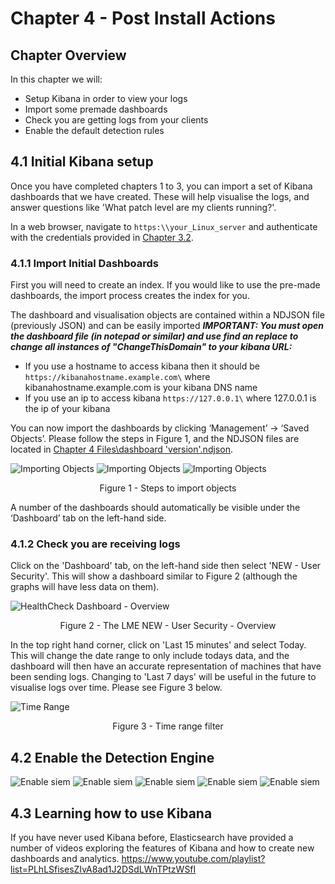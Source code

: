 # Chapter 4 - Post Install Actions 

## Chapter Overview
In this chapter we will:
* Setup Kibana in order to view your logs
* Import some premade dashboards
* Check you are getting logs from your clients
* Enable the default detection rules

## 4.1 Initial Kibana setup

Once you have completed chapters 1 to 3, you can import a set of Kibana dashboards that we have created. These will help visualise the logs, and answer questions like 'What patch level are my clients running?'.

In a web browser, navigate to ```https:\\your_Linux_server``` and authenticate with the credentials provided in [Chapter 3.2](/docs/chapter3-easy.md#32-install-lme-the-easy-way-using-our-script).

### 4.1.1 Import Initial Dashboards

First you will need to create an index. If you would like to use the pre-made dashboards, the import process creates the index for you.

The dashboard and visualisation objects are contained within a NDJSON file (previously JSON) and can be easily imported 
***IMPORTANT: You must open the dashboard file (in notepad or similar) and use find an replace to change all instances of "ChangeThisDomain" to your kibana URL:***
* If you use a hostname to access kibana then it should be ```https://kibanahostname.example.com\``` where kibanahostname.example.com is your kibana DNS name
* If you use an ip to access kibana ```https://127.0.0.1\``` where 127.0.0.1 is the ip of your kibana

You can now import the dashboards by clicking ‘Management’ -> ‘Saved Objects’. Please follow the steps in Figure 1, and the NDJSON files are located in [Chapter 4 Files\dashboard 'version'.ndjson](/Chapter%204%20Files/).


![Importing Objects](import.png)
![Importing Objects](import1.png)
![Importing Objects](import2.png)

<p align="center">
Figure 1 - Steps to import objects
</p>

A number of the dashboards should automatically be visible under the ‘Dashboard’ tab on the left-hand side.


### 4.1.2 Check you are receiving logs

Click on the 'Dashboard' tab, on the left-hand side then select 'NEW - User Security'. This will show a dashboard similar to Figure 2 (although the graphs will have less data on them).

![HealthCheck Dashboard - Overview](usersec.png)
<p align="center">
Figure 2 - The LME NEW - User Security - Overview
</p>

In the top right hand corner, click on 'Last 15 minutes' and select Today. This will change the date range to only include todays data, and the dashboard will then have an accurate representation of machines that have been sending logs. Changing to 'Last 7 days' will be useful in the future to visualise logs over time. Please see Figure 3 below.

![Time Range](timerange.png)
<p align="center">
Figure 3 - Time range filter
</p>

## 4.2 Enable the Detection Engine

![Enable siem](siem.png)
![Enable siem](siem1.png)
![Enable siem](siem2.png)
![Enable siem](siem3.png)
![Enable siem](siem4.png)


## 4.3 Learning how to use Kibana

If you have never used Kibana before, Elasticsearch have provided a number of videos exploring the features of Kibana and how to create new dashboards and analytics. https://www.youtube.com/playlist?list=PLhLSfisesZIvA8ad1J2DSdLWnTPtzWSfI

